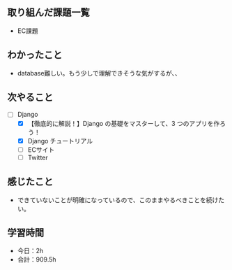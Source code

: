 ## 取り組んだ課題一覧
- EC課題

## わかったこと
- database難しい。もう少しで理解できそうな気がするが、、

## 次やること
- [ ] Django
   - [x] 【徹底的に解説！】Django の基礎をマスターして、3 つのアプリを作ろう！
   - [x] Django チュートリアル
   - [ ] ECサイト
   - [ ] Twitter

## 感じたこと
- できていないことが明確になっているので、このままやるべきことを続けたい。

## 学習時間

- 今日：2h
- 合計：909.5h